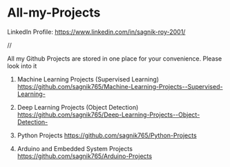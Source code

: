 # All-my-Projects

LinkedIn Profile: https://www.linkedin.com/in/sagnik-roy-2001/

//

All my Github Projects are stored in one place for your convenience. Please look into it



1. Machine Learning Projects (Supervised Learning)    https://github.com/sagnik765/Machine-Learning-Projects--Supervised-Learning-

2. Deep Learning Projects (Object Detection)    https://github.com/sagnik765/Deep-Learning-Projects--Object-Detection-

3. Python Projects    https://github.com/sagnik765/Python-Projects

4. Arduino and Embedded System Projects    https://github.com/sagnik765/Arduino-Projects


